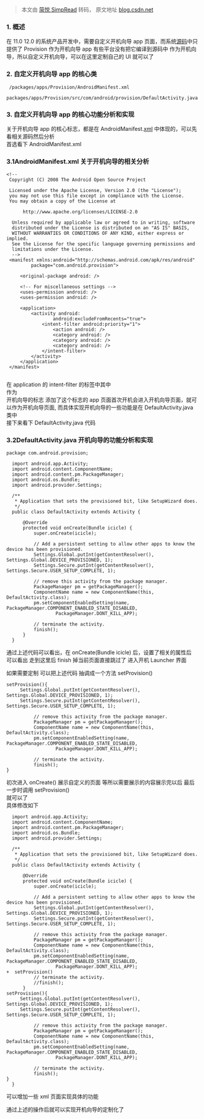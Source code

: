 > 本文由 [简悦 SimpRead](http://ksria.com/simpread/) 转码， 原文地址 [blog.csdn.net](https://blog.csdn.net/baidu_41666295/article/details/124704944)

### 1. 概述

在 11.0 12.0 的系统产品开发中，需要自定义开机向导 app 页面，而系统[源码](https://so.csdn.net/so/search?q=%E6%BA%90%E7%A0%81&spm=1001.2101.3001.7020)中只提供了 Provision 作为开机向导 app 有些平台没有把它编译到源码中 作为开机向导，所以自定义开机向导，可以在这里定制自己的 UI 就可以了

### 2. 自定义开机向导 app 的核心类

```
 /packages/apps/Provision/AndroidManifest.xml
 packages/apps/Provision/src/com/android/provision/DefaultActivity.java

```

### 3. 自定义开机向导 app 的核心功能分析和实现

关于开机向导 app 的核心标志，都是在 AndroidManifest.[xml](https://so.csdn.net/so/search?q=xml&spm=1001.2101.3001.7020) 中体现的，可以先看相关源码然后分析  
首选看下 AndroidManifest.xml

### 3.1AndroidManifest.xml 关于开机向导的相关分析

```
<!--
 Copyright (C) 2008 The Android Open Source Project

 Licensed under the Apache License, Version 2.0 (the "License");
 you may not use this file except in compliance with the License.
 You may obtain a copy of the License at

      http://www.apache.org/licenses/LICENSE-2.0
 
  Unless required by applicable law or agreed to in writing, software
  distributed under the License is distributed on an "AS IS" BASIS,
  WITHOUT WARRANTIES OR CONDITIONS OF ANY KIND, either express or implied.
  See the License for the specific language governing permissions and
  limitations under the License.
  -->
 <manifest xmlns:android="http://schemas.android.com/apk/res/android"
         package="com.android.provision">
 
     <original-package android: />
 
     <!-- For miscellaneous settings -->
     <uses-permission android: />
     <uses-permission android: />
 
     <application>
         <activity android:
                 android:excludeFromRecents="true">
             <intent-filter android:priority="1">
                 <action android: />
                 <category android: />
                 <category android: />
                 <category android: />
             </intent-filter>
         </activity>
     </application>
 </manifest>
 

```

在 application 的 intent-filter 的标签中其中  
作为  
开机向导的标志 添加了这个标志的 app 页面首次开机会进入开机向导页面，就可以作为开机向导页面, 而具体实现开机向导的一些功能是在 DefaultActivity.java 类中  
接下来看下 DefaultActivity.java 代码

### 3.2DefaultActivity.java 开机向导的功能分析和实现

```
package com.android.provision;
  
  import android.app.Activity;
  import android.content.ComponentName;
  import android.content.pm.PackageManager;
  import android.os.Bundle;
  import android.provider.Settings;
  
  /**
   * Application that sets the provisioned bit, like SetupWizard does.
   */
  public class DefaultActivity extends Activity {
  
      @Override
      protected void onCreate(Bundle icicle) {
          super.onCreate(icicle);
 
          // Add a persistent setting to allow other apps to know the device has been provisioned.
          Settings.Global.putInt(getContentResolver(), Settings.Global.DEVICE_PROVISIONED, 1);
          Settings.Secure.putInt(getContentResolver(), Settings.Secure.USER_SETUP_COMPLETE, 1);
  
          // remove this activity from the package manager.
          PackageManager pm = getPackageManager();
          ComponentName name = new ComponentName(this, DefaultActivity.class);
          pm.setComponentEnabledSetting(name, PackageManager.COMPONENT_ENABLED_STATE_DISABLED,
                  PackageManager.DONT_KILL_APP);
  
          // terminate the activity.
          finish();
      }
  }

```

通过上述代码可以看出，在 onCreate(Bundle icicle) 后，设置了相关的属性后  
可以看出 走到这里后 finish 掉当前页面直接跳过了 进入开机 Launcher 界面

如果需要定制 可以把上述代码 抽调成一个方法 setProvision()

```
setProvision(){
     Settings.Global.putInt(getContentResolver(), Settings.Global.DEVICE_PROVISIONED, 1);
     Settings.Secure.putInt(getContentResolver(), Settings.Secure.USER_SETUP_COMPLETE, 1);
  
          // remove this activity from the package manager.
          PackageManager pm = getPackageManager();
          ComponentName name = new ComponentName(this, DefaultActivity.class);
          pm.setComponentEnabledSetting(name, PackageManager.COMPONENT_ENABLED_STATE_DISABLED,
                  PackageManager.DONT_KILL_APP);
  
          // terminate the activity.
          finish();
}

```

初次进入 onCreate() 展示自定义的页面 等所以需要展示的内容展示完以后 最后一步时调用 setProvision()  
就可以了  
具体修改如下

```
  import android.app.Activity;
  import android.content.ComponentName;
  import android.content.pm.PackageManager;
  import android.os.Bundle;
  import android.provider.Settings;
  
  /**
   * Application that sets the provisioned bit, like SetupWizard does.
   */
  public class DefaultActivity extends Activity {
  
      @Override
      protected void onCreate(Bundle icicle) {
          super.onCreate(icicle);
 
          // Add a persistent setting to allow other apps to know the device has been provisioned.
          Settings.Global.putInt(getContentResolver(), Settings.Global.DEVICE_PROVISIONED, 1);
          Settings.Secure.putInt(getContentResolver(), Settings.Secure.USER_SETUP_COMPLETE, 1);
  
          // remove this activity from the package manager.
          PackageManager pm = getPackageManager();
          ComponentName name = new ComponentName(this, DefaultActivity.class);
          pm.setComponentEnabledSetting(name, PackageManager.COMPONENT_ENABLED_STATE_DISABLED,
                  PackageManager.DONT_KILL_APP);
+  setProvision()
          // terminate the activity.
          //finish();
      }
setProvision(){
     Settings.Global.putInt(getContentResolver(), Settings.Global.DEVICE_PROVISIONED, 1);
     Settings.Secure.putInt(getContentResolver(), Settings.Secure.USER_SETUP_COMPLETE, 1);
  
          // remove this activity from the package manager.
          PackageManager pm = getPackageManager();
          ComponentName name = new ComponentName(this, DefaultActivity.class);
          pm.setComponentEnabledSetting(name, PackageManager.COMPONENT_ENABLED_STATE_DISABLED,
                  PackageManager.DONT_KILL_APP);
  
          // terminate the activity.
          finish();
}
  }

```

可以增加一些 xml 页面实现具体的功能

通过上述的操作后就可以实现开机向导的定制化了